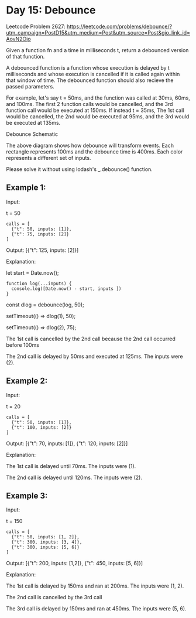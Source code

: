 # Day 15: Debounce

Leetcode Problem 2627: https://leetcode.com/problems/debounce/?utm_campaign=PostD15&utm_medium=Post&utm_source=Post&gio_link_id=AovN2Ojo

Given a function fn and a time in milliseconds t, return a debounced version of that function.

A debounced function is a function whose execution is delayed by t milliseconds and whose execution is cancelled if it is called again within that window of time. The debounced function should also recieve the passed parameters.

For example, let's say t = 50ms, and the function was called at 30ms, 60ms, and 100ms. The first 2 function calls would be cancelled, and the 3rd function call would be executed at 150ms. If instead t = 35ms, The 1st call would be cancelled, the 2nd would be executed at 95ms, and the 3rd would be executed at 135ms.

Debounce Schematic

The above diagram shows how debounce will transform events. Each rectangle represents 100ms and the debounce time is 400ms. Each color represents a different set of inputs.

Please solve it without using lodash's _.debounce() function.

 

## Example 1:

Input: 

t = 50
```
calls = [
  {"t": 50, inputs: [1]},
  {"t": 75, inputs: [2]}
]
```
Output: [{"t": 125, inputs: [2]}]

Explanation:

let start = Date.now();
```
function log(...inputs) { 
  console.log([Date.now() - start, inputs ])
}
```
const dlog = debounce(log, 50);

setTimeout(() => dlog(1), 50);

setTimeout(() => dlog(2), 75);

The 1st call is cancelled by the 2nd call because the 2nd call occurred before 100ms

The 2nd call is delayed by 50ms and executed at 125ms. The inputs were (2).

## Example 2:

Input: 

t = 20
```
calls = [
  {"t": 50, inputs: [1]},
  {"t": 100, inputs: [2]}
]
```
Output: [{"t": 70, inputs: [1]}, {"t": 120, inputs: [2]}]

Explanation:

The 1st call is delayed until 70ms. The inputs were (1).

The 2nd call is delayed until 120ms. The inputs were (2).

## Example 3:

Input: 

t = 150
```
calls = [
  {"t": 50, inputs: [1, 2]},
  {"t": 300, inputs: [3, 4]},
  {"t": 300, inputs: [5, 6]}
]
```
Output: [{"t": 200, inputs: [1,2]}, {"t": 450, inputs: [5, 6]}]

Explanation:

The 1st call is delayed by 150ms and ran at 200ms. The inputs were (1, 2).

The 2nd call is cancelled by the 3rd call

The 3rd call is delayed by 150ms and ran at 450ms. The inputs were (5, 6).